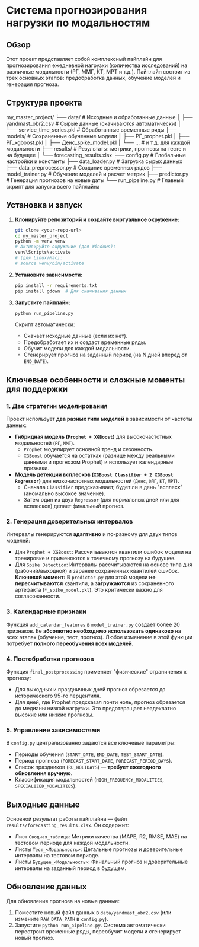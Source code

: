 # Система прогнозирования нагрузки по модальностям

## Обзор
Этот проект представляет собой комплексный пайплайн для прогнозирования ежедневной нагрузки (количества исследований) на различные модальности (РГ, ММГ, КТ, МРТ и т.д.). 
Пайплайн состоит из трех основных этапов: предобработка данных, обучение моделей и генерация прогноза.

## Структура проекта
my_master_project/
├── data/ # Исходные и обработанные данные
│ ├── yandmast_obr2.csv # Сырые данные (скачиваются автоматически)
│ └── service_time_series.pkl # Обработанные временные ряды
├── models/ # Сохраненные обученные модели
│ ├── РГ_prophet.pkl
│ ├── РГ_xgboost.pkl
│ ├── Денс_spike_model.pkl
│ └── ... # и т.д. для каждой модальности
├── results/ # Результаты: метрики, прогнозы на тесте и на будущее
│ └── forecasting_results.xlsx
├── config.py # Глобальные настройки и константы
├── data_loader.py # Загрузка сырых данных
├── data_preprocessor.py # Создание временных рядов
├── model_trainer.py # Обучение моделей и расчет метрик
├── predictor.py # Генерация прогнозов на новые даты
└── run_pipeline.py # Главный скрипт для запуска всего пайплайна


## Установка и запуск

1.  **Клонируйте репозиторий и создайте виртуальное окружение:**
    ```bash
    git clone <your-repo-url>
    cd my_master_project
    python -m venv venv
    # Активируйте окружение (для Windows):
    venv\Scripts\activate
    # (для Linux/Mac):
    # source venv/bin/activate
    ```

2.  **Установите зависимости:**
    ```bash
    pip install -r requirements.txt
    pip install gdown  # Для скачивания данных
    ```

3.  **Запустите пайплайн:**
    ```bash
    python run_pipeline.py
    ```
    Скрипт автоматически:
    *   Скачает исходные данные (если их нет).
    *   Предобработает их и создаст временные ряды.
    *   Обучит модели для каждой модальности.
    *   Сгенерирует прогноз на заданный период (на N дней вперед от `END_DATE`).

## Ключевые особенности и сложные моменты для поддержки

### 1. Две стратегии моделирования
Проект использует **два разных типа моделей** в зависимости от частоты данных:
*   **Гибридная модель (`Prophet + XGBoost`)** для высокочастотных модальностей (`РГ`, `ММГ`).
    *   `Prophet` моделирует основной тренд и сезонность.
    *   `XGBoost` обучается на остатках (разнице между реальными данными и прогнозом Prophet) и использует календарные признаки.
*   **Модель детекции всплесков (`XGBoost Classifier + 2 XGBoost Regressor`)** для низкочастотных модальностей (`Денс`, `ФЛГ`, `КТ`, `МРТ`).
    *   Сначала `Classifier` предсказывает, будет ли в день "всплеск" (аномально высокое значение).
    *   Затем один из двух `Regressor` (для нормальных дней или для всплесков) делает финальный прогноз.

### 2. Генерация доверительных интервалов
Интервалы генерируются **адаптивно** и по-разному для двух типов моделей:
*   Для `Prophet + XGBoost`: Рассчитываются квантили ошибок модели на тренировке и применяются к точечному прогнозу на будущее.
*   Для `Spike Detection`: Интервалы рассчитываются на основе типа дня (рабочий/выходной) и заранее сохраненных квантилей ошибок. **Ключевой момент:** В `predictor.py` для этой модели **не пересчитываются** квантили, а **загружаются** из сохраненного артефакта (`*_spike_model.pkl`). Это критически важно для согласованности.

### 3. Календарные признаки
Функция `add_calendar_features` в `model_trainer.py` создает более 20 признаков. Ее **абсолютно необходимо использовать одинаково** на всех этапах (обучение, тест, прогноз). Любое изменение в этой функции потребует **полного переобучения всех моделей**.

### 4. Постобработка прогнозов
Функция `final_postprocessing` применяет "физические" ограничения к прогнозу:
*   Для выходных и праздничных дней прогноз обрезается до исторического 95-го перцентиля.
*   Для дней, где Prophet предсказал почти ноль, прогноз обрезается до медианы низкой нагрузки.
Это предотвращает неадекватно высокие или низкие прогнозы.

### 5. Управление зависимостями
В `config.py` централизованно задаются все ключевые параметры:
*   Периоды обучения (`START_DATE`, `END_DATE`, `TEST_START_DATE`).
*   Период прогноза (`FORECAST_START_DATE`, `FORECAST_PERIOD_DAYS`).
*   Список праздников (`RU_HOLIDAYS`) — **требует ежегодного обновления вручную**.
*   Классификация модальностей (`HIGH_FREQUENCY_MODALITIES`, `SPECIALIZED_MODALITIES`).

## Выходные данные
Основной результат работы пайплайна — файл `results/forecasting_results.xlsx`. Он содержит:
*   Лист `Сводная_таблица`: Метрики качества (MAPE, R2, RMSE, MAE) на тестовом периоде для каждой модальности.
*   Листы `Тест_<Модальность>`: Детальные прогнозы и доверительные интервалы на тестовом периоде.
*   Листы `Будущее_<Модальность>`: Финальный прогноз и доверительные интервалы на заданный период в будущем.

## Обновление данных
Для обновления прогноза на новые данные:
1.  Поместите новый файл данных в `data/yandmast_obr2.csv` (или измените `RAW_DATA_PATH` в `config.py`).
2.  Запустите `python run_pipeline.py`.
Система автоматически перестроит временные ряды, переобучит модели и сгенерирует новый прогноз.